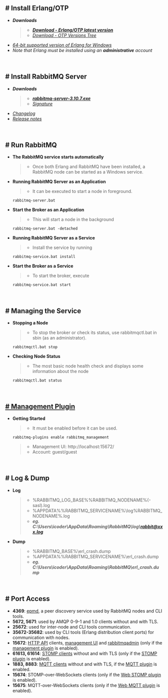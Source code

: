 ## # Install Erlang/OTP
- ***Downloads***
    > - [***Download - Erlang/OTP latest version***](https://www.erlang.org/downloads)
    > - [*Download - OTP Versions Tree*](https://erlang.org/download/otp_versions_tree.html)
- [*64-bit supported version of Erlang for Windows*](https://www.rabbitmq.com/which-erlang.html)
- *Note that Erlang must be installed using an **administrative** account*


　

## # Install RabbitMQ Server
- ***Downloads***
    > - [***rabbitmq-server-3.10.7.exe***](https://github.com/rabbitmq/rabbitmq-server/releases/download/v3.10.7/rabbitmq-server-3.10.7.exe)
    > - [*Signature*](https://github.com/rabbitmq/rabbitmq-server/releases/download/v3.10.7/rabbitmq-server-3.10.7.exe.asc)
- [*Changelog*](https://www.rabbitmq.com/changelog.html)
- [*Release notes*](https://github.com/rabbitmq/rabbitmq-server/releases)


　

## # Run RabbitMQ
- **The RabbitMQ service starts automatically**
    > - Once both Erlang and RabbitMQ have been installed, a RabbitMQ node can be started as a Windows service.

- **Running RabbitMQ Server as an Application**
    > - It can be executed to start a node in foreground.
    ```
    rabbitmq-server.bat
    ```

- **Start the Broker as an Application**
    > - This will start a node in the background
    ```
    rabbitmq-server.bat -detached
    ```

- **Running RabbitMQ Server as a Service**
    > - Install the service by running
    ```
    rabbitmq-service.bat install
    ```

- **Start the Broker as a Service**
    > - To start the broker, execute
    ```
    rabbitmq-service.bat start
    ```


　

## # Managing the Service
- **Stopping a Node**
    > - To stop the broker or check its status, use rabbitmqctl.bat in sbin (as an administrator).
    ```
    rabbitmqctl.bat stop
    ```

- **Checking Node Status**
    > - The most basic node health check and displays some information about the node
    ```
    rabbitmqctl.bat status
    ```


　

## [# Management Plugin](https://www.rabbitmq.com/management.html)
- **Getting Started**
    > - It must be enabled before it can be used.
    ```
    rabbitmq-plugins enable rabbitmq_management
    ```
    > - Management UI: http://localhost:15672/
    > - Account: guest/guest


　

## # Log & Dump
- **Log**
    > - %RABBITMQ_LOG_BASE%\%RABBITMQ_NODENAME%(-sasl).log
    > - %APPDATA%\%RABBITMQ_SERVICENAME%\log\%RABBITMQ_NODENAME%.log
    > - ***eg. C:\Users\icoder\AppData\Roaming\RabbitMQ\log\rabbit@xxx.log***
- **Dump**
    > - %RABBITMQ_BASE%\erl_crash.dump
    > - %APPDATA%\%RABBITMQ_SERVICENAME%\erl_crash.dump
    > - ***eg. C:\Users\icoder\AppData\Roaming\RabbitMQ\erl_crash.dump***


　

## # Port Access
- **4369**: [epmd](https://www.erlang.org/doc/man/epmd.html), a peer discovery service used by RabbitMQ nodes and CLI tools.
- **5672, 5671**: used by AMQP 0-9-1 and 1.0 clients without and with TLS.
- **25672**: used for inter-node and CLI tools communication.
- **35672-35682**: used by CLI tools (Erlang distribution client ports) for communication with nodes.
- **15672**: [HTTP API](https://www.rabbitmq.com/management.html) clients, [management UI](https://www.rabbitmq.com/management.html) and [rabbitmqadmin](https://www.rabbitmq.com/management-cli.html) (only if the [management plugin](https://www.rabbitmq.com/management.html) is enabled).
- **61613, 61614**: [STOMP clients](https://stomp.github.io/stomp-specification-1.2.html) without and with TLS (only if the [STOMP plugin](https://www.rabbitmq.com/stomp.html) is enabled).
- **1883, 8883**: [MQTT clients](https://mqtt.org/) without and with TLS, if the [MQTT plugin](https://www.rabbitmq.com/mqtt.html) is enabled.
- **15674**: STOMP-over-WebSockets clients (only if the [Web STOMP plugin](https://www.rabbitmq.com/web-stomp.html) is enabled).
- **15675**: MQTT-over-WebSockets clients (only if the [Web MQTT plugin](https://www.rabbitmq.com/web-mqtt.html) is enabled).
